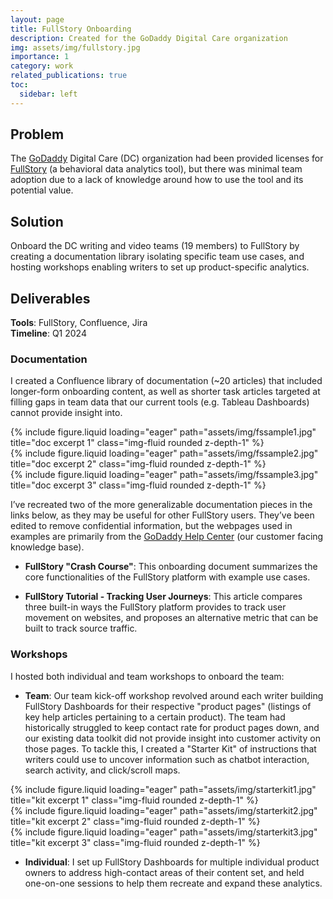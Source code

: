 ```yaml
---
layout: page
title: FullStory Onboarding
description: Created for the GoDaddy Digital Care organization
img: assets/img/fullstory.jpg
importance: 1
category: work
related_publications: true
toc:
  sidebar: left
---
```

## Problem
The [GoDaddy](https://www.godaddy.com/) Digital Care (DC) organization had been provided licenses for [FullStory](https://www.fullstory.com/) (a behavioral data analytics tool), but there was minimal team adoption due to a lack of knowledge around how to use the tool and its potential value.

## Solution
Onboard the DC writing and video teams (19 members) to FullStory by creating a documentation library isolating specific team use cases, and hosting workshops enabling writers to set up product-specific analytics.  

## Deliverables
<strong>Tools</strong>: FullStory, Confluence, Jira <br>
<strong>Timeline</strong>: Q1 2024

### Documentation
I created a Confluence library of documentation (~20 articles) that included longer-form onboarding content, as well as shorter task articles targeted at filling gaps in team data that our current tools (e.g. Tableau Dashboards) cannot provide insight into. 

<div class="row">
    <div class="col-sm mt-3 mt-md-0">
        {% include figure.liquid loading="eager" path="assets/img/fssample1.jpg" title="doc excerpt 1" class="img-fluid rounded z-depth-1" %}
    </div>
    <div class="col-sm mt-3 mt-md-0">
        {% include figure.liquid loading="eager" path="assets/img/fssample2.jpg" title="doc excerpt 2" class="img-fluid rounded z-depth-1" %}
    </div>
    <div class="col-sm mt-3 mt-md-0">
        {% include figure.liquid loading="eager" path="assets/img/fssample3.jpg" title="doc excerpt 3" class="img-fluid rounded z-depth-1" %}
    </div>
</div>

I’ve recreated two of the more generalizable documentation pieces in the links below, as they may be useful for other FullStory users. They’ve been edited to remove confidential information, but the webpages used in examples are primarily from the [GoDaddy Help Center](https://www.godaddy.com/help) (our customer facing knowledge base). 

- <strong>FullStory "Crash Course"</strong>: This onboarding document summarizes the core functionalities of the FullStory platform with example use cases.

- <strong>FullStory Tutorial - Tracking User Journeys</strong>: This article compares three built-in ways the FullStory platform provides to track user movement on websites, and proposes an alternative metric that can be built to track source traffic. 

### Workshops

I hosted both individual and team workshops to onboard the team:

-  <strong>Team</strong>: Our team kick-off workshop revolved around each writer building FullStory Dashboards for their respective "product pages" (listings of key help articles pertaining to a certain product). The team had historically struggled to keep contact rate for product pages down, and our existing data toolkit did not provide insight into customer activity on those pages. To tackle this, I created a "Starter Kit" of instructions that writers could use to uncover information such as chatbot interaction, search activity, and click/scroll maps. 

<div class="row">
    <div class="col-sm mt-3 mt-md-0">
        {% include figure.liquid loading="eager" path="assets/img/starterkit1.jpg" title="kit excerpt 1" class="img-fluid rounded z-depth-1" %}
    </div>
    <div class="col-sm mt-3 mt-md-0">
        {% include figure.liquid loading="eager" path="assets/img/starterkit2.jpg" title="kit excerpt 2" class="img-fluid rounded z-depth-1" %}
    </div>
    <div class="col-sm mt-3 mt-md-0">
        {% include figure.liquid loading="eager" path="assets/img/starterkit3.jpg" title="kit excerpt 3" class="img-fluid rounded z-depth-1" %}
    </div>
</div>

-  <strong>Individual</strong>: I set up FullStory Dashboards for multiple individual product owners to address high-contact areas of their content set, and held one-on-one sessions to help them recreate and expand these analytics. 
